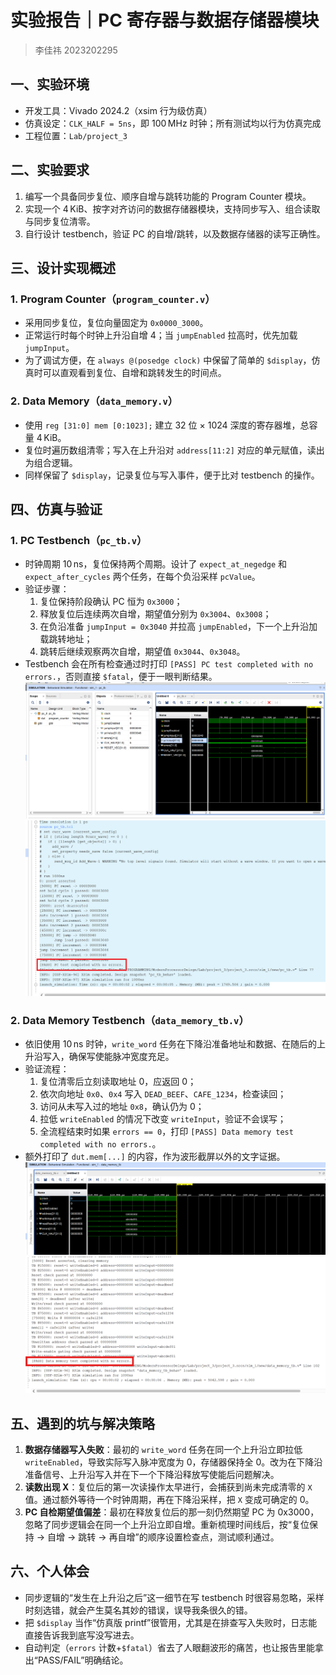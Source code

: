 # 实验报告｜PC 寄存器与数据存储器模块

> 李佳祎 2023202295

## 一、实验环境

- 开发工具：Vivado 2024.2（xsim 行为级仿真）
- 仿真设定：`CLK_HALF = 5ns`，即 100 MHz 时钟；所有测试均以行为仿真完成
- 工程位置：`Lab/project_3`

## 二、实验要求

1. 编写一个具备同步复位、顺序自增与跳转功能的 Program Counter 模块。
2. 实现一个 4 KiB、按字对齐访问的数据存储器模块，支持同步写入、组合读取与同步复位清零。
3. 自行设计 testbench，验证 PC 的自增/跳转，以及数据存储器的读写正确性。

## 三、设计实现概述

### 1. Program Counter（`program_counter.v`）

- 采用同步复位，复位向量固定为 `0x0000_3000`。
- 正常运行时每个时钟上升沿自增 4；当 `jumpEnabled` 拉高时，优先加载 `jumpInput`。
- 为了调试方便，在 `always @(posedge clock)` 中保留了简单的 `$display`，仿真时可以直观看到复位、自增和跳转发生的时间点。

### 2. Data Memory（`data_memory.v`）

- 使用 `reg [31:0] mem [0:1023];` 建立 32 位 × 1024 深度的寄存器堆，总容量 4 KiB。
- 复位时遍历数组清零；写入在上升沿对 `address[11:2]` 对应的单元赋值，读出为组合逻辑。
- 同样保留了 `$display`，记录复位与写入事件，便于比对 testbench 的操作。

## 四、仿真与验证

### 1. PC Testbench（`pc_tb.v`）

- 时钟周期 10 ns，复位保持两个周期。设计了 `expect_at_negedge` 和 `expect_after_cycles` 两个任务，在每个负沿采样 `pcValue`。
- 验证步骤：
  1. 复位保持阶段确认 PC 恒为 `0x3000`；
  2. 释放复位后连续两次自增，期望值分别为 `0x3004`、`0x3008`；
  3. 在负沿准备 `jumpInput = 0x3040` 并拉高 `jumpEnabled`，下一个上升沿加载跳转地址；
  4. 跳转后继续观察两次自增，期望值 `0x3044`、`0x3048`。
- Testbench 会在所有检查通过时打印 `[PASS] PC test completed with no errors.`，否则直接 `$fatal`，便于一眼判断结果。
![PC 波形图](image/PC.png)
![PC 仿真输出](image/PC-Tcl.png)

### 2. Data Memory Testbench（`data_memory_tb.v`）

- 依旧使用 10 ns 时钟，`write_word` 任务在下降沿准备地址和数据、在随后的上升沿写入，确保写使能脉冲宽度充足。
- 验证流程：
  1. 复位清零后立刻读取地址 0，应返回 0；
  2. 依次向地址 `0x0`、`0x4` 写入 `DEAD_BEEF`、`CAFE_1234`，检查读回；
  3. 访问从未写入过的地址 `0x8`，确认仍为 0；
  4. 拉低 `writeEnabled` 的情况下改变 `writeInput`，验证不会误写；
  5. 全流程结束时如果 `errors == 0`，打印 `[PASS] Data memory test completed with no errors.`。
- 额外打印了 `dut.mem[...]` 的内容，作为波形截屏以外的文字证据。
  ![DM 波形图](image/DM.png)
  ![DM 仿真输出](image/DM-Tcl.png)

## 五、遇到的坑与解决策略

1. **数据存储器写入失败**：最初的 `write_word` 任务在同一个上升沿立即拉低 `writeEnabled`，导致实际写入脉冲宽度为 0，存储器保持全 0。改为在下降沿准备信号、上升沿写入并在下一个下降沿释放写使能后问题解决。
2. **读数出现 X**：复位后的第一次读操作太早进行，会捕获到尚未完成清零的 `X` 值。通过额外等待一个时钟周期，再在下降沿采样，把 `X` 变成可确定的 0。
3. **PC 自检期望值偏差**：最初在释放复位后的那一刻仍然期望 PC 为 0x3000，忽略了同步逻辑会在同一个上升沿立即自增。重新梳理时间线后，按“复位保持 → 自增 → 跳转 → 再自增”的顺序设置检查点，测试顺利通过。

## 六、个人体会

- 同步逻辑的“发生在上升沿之后”这一细节在写 testbench 时很容易忽略，采样时刻选错，就会产生莫名其妙的错误，误导我条很久的错。
- 把 `$display` 当作“仿真版 printf”很管用，尤其是在排查写入失败时，日志能直接告诉我到底写没写进去。
- 自动判定（`errors` 计数+`$fatal`）省去了人眼翻波形的痛苦，也让报告里能拿出“PASS/FAIL”明确结论。
